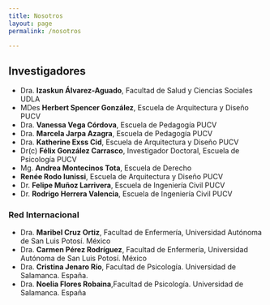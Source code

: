 ```yaml
---
title: Nosotros
layout: page
permalink: /nosotros

---
```


<h2>Investigadores</h2>

- Dra. **Izaskun Álvarez-Aguado**, Facultad de Salud y Ciencias Sociales UDLA
- MDes **Herbert Spencer González**, Escuela de Arquitectura y Diseño PUCV
- Dra. **Vanessa Vega Córdova**, Escuela de Pedagogía PUCV 
- Dra. **Marcela Jarpa Azagra**, Escuela de Pedagogía PUCV
- Dra. **Katherine Exss Cid**, Escuela de Arquitectura y Diseño PUCV
- Dr(c) **Félix González Carrasco**, Investigador Doctoral, Escuela de Psicología PUCV
- Mg. **Andrea Montecinos Tota**, Escuela de Derecho
- **Renée Rodo Iunissi**, Escuela de Arquitectura y Diseño PUCV
- Dr. **Felipe Muñoz Larrivera**, Escuela de Ingeniería Civil PUCV
- Dr. **Rodrigo Herrera Valencia**, Escuela de Ingeniería Civil PUCV

<h3>Red Internacional</h3>

- Dra. **Maribel Cruz Ortiz**, Facultad de Enfermería, Universidad Autónoma de San Luis Potosí. México
- Dra. **Carmen Pérez Rodríguez**, Facultad de Enfermería, Universidad Autónoma de San Luis Potosí. México
- Dra. **Cristina Jenaro Río**, Facultad de Psicología. Universidad de Salamanca. España.
- Dra. **Noelia Flores Robaina**,Facultad de Psicología. Universidad de Salamanca. España

<!--
<div class ='grid'>
	<div class="col">
		<img src="{{ site.baseurl }}/assets/img/perfil-paulina.png" alt="Paulina Carrasco" class="img-profile">
		<div class="name">Paulina Carrasco<br><span class='title'>Educadora Diferencial DI<br><strong>Gerente General</strong></span></div>
	</div>	
	<div class="col">
		<img src="{{ site.baseurl }}/assets/img/perfil-vanessa.png" alt="Vanessa vega" class="img-profile">
		<div class="name">Vanessa Vega<br><span class='title'>Educadora Diferencial DI</span></div>
	</div>
	<div class="col">
		<img src="{{ site.baseurl }}/assets/img/perfil-natalia.png" alt="Natalia" class="img-profile">
		<div class="name">Natalia Cerda<br><span class='title'>Educadora Diferencial DI</span></div>
	</div>
	<div class="col">
		<img src="{{ site.baseurl }}/assets/img/perfil-valesca.png" alt="Natalia" class="img-profile">
		<div class="name">Valesca Aguila<br><span class='title'>Educadora Diferencial DI & DA</span></div>
	</div>
	<div class="col">
		<img src="{{ site.baseurl }}/assets/img/perfil-herbert.png" alt="Herbert Spencer" class="img-profile">
		<div class="name">Herbert Spencer<br><span class='title'>Diseñador de Interacción</span></div>
	</div>
	<div class="col">
		<img src="{{ site.baseurl }}/assets/img/perfil-andrea.png" alt="Andrea" class="img-profile">
		<div class="name">Andrea Maturana<br><span class='title'>Investigadora y Evaluadora</span></div>
	</div>
	<div class="col">
		<img src="{{ site.baseurl }}/assets/img/perfil-caro.png" alt="Carolina" class="img-profile">
		<div class="name">Carolina Lucero<br><span class='title'>Investigadora y Evaluadora</span></div>
	</div>
	<div class="col">
		<img src="{{ site.baseurl }}/assets/img/perfil-gonzalo.png" alt="Gonzalo" class="img-profile">
		<div class="name">Gonzalo Osorio<br><span class='title'>Investigador y Evaluador</span></div>
	</div>
	<div class="col">
		<img src="{{ site.baseurl }}/assets/img/perfil-marcelo.png" alt="Marcelo" class="img-profile">
		<div class="name">Marcelo Escobar<br><span class='title'>Investigador y Evaluador</span></div>
	</div>
	<div class="col">
		<img src="{{ site.baseurl }}/assets/img/perfil-pablo.png" alt="Pablo" class="img-profile">
		<div class="name">Pablo Andrade<br><span class='title'>Investigador y Evaluador</span></div>
	</div>
	<div class="col">
		<img src="{{ site.baseurl }}/assets/img/perfil-pepe.png" alt="Pepe" class="img-profile">
		<div class="name">José Miguel Salas<br><span class='title'>Investigador y Evaluador</span></div>
	</div>
	<div class="col">
		<img src="{{ site.baseurl }}/assets/img/perfil-polla.png" alt="Polla" class="img-profile">
		<div class="name">Pauiline Müller<br><span class='title'>Investigadora y Evaluadora</span></div>
	</div>
	<div class="col">
		<img src="{{ site.baseurl }}/assets/img/perfil-pamela.png" alt="Polla" class="img-profile">
		<div class="name">Pamela Soto<br><span class='title'>Investigadora y Evaluadora</span></div>
	</div>
</div>

-->
